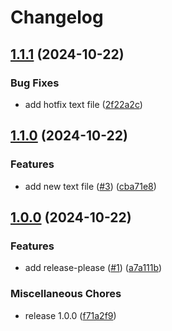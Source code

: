 # Changelog

## [1.1.1](https://github.com/Verweij-IT/release-please-testing-2/compare/v1.1.0...v1.1.1) (2024-10-22)


### Bug Fixes

* add hotfix text file ([2f22a2c](https://github.com/Verweij-IT/release-please-testing-2/commit/2f22a2cae91bb0487f1d8fe217bf146ca6916b7a))

## [1.1.0](https://github.com/Verweij-IT/release-please-testing-2/compare/v1.0.0...v1.1.0) (2024-10-22)


### Features

* add new text file ([#3](https://github.com/Verweij-IT/release-please-testing-2/issues/3)) ([cba71e8](https://github.com/Verweij-IT/release-please-testing-2/commit/cba71e82a8897a8156483d8b9965e49291546fbc))

## [1.0.0](https://github.com/Verweij-IT/release-please-testing-2/compare/v0.1.0...v1.0.0) (2024-10-22)


### Features

* add release-please ([#1](https://github.com/Verweij-IT/release-please-testing-2/issues/1)) ([a7a111b](https://github.com/Verweij-IT/release-please-testing-2/commit/a7a111b0f3f4eeeed9315a229543c6889865b304))


### Miscellaneous Chores

* release 1.0.0 ([f71a2f9](https://github.com/Verweij-IT/release-please-testing-2/commit/f71a2f9d8288ffe3bcb8c63d93228cce2d595442))
